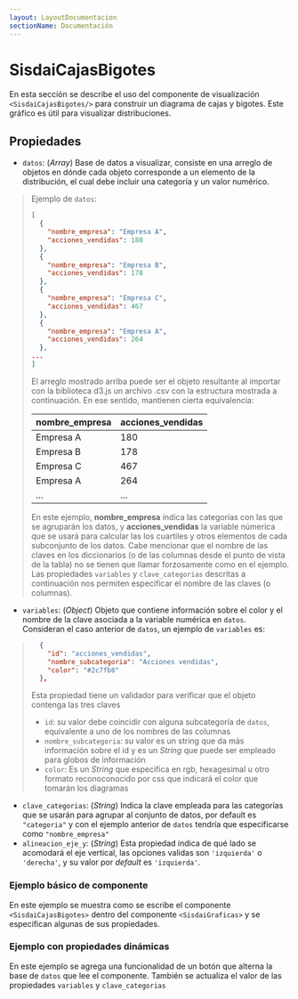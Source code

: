 ```yaml
---
layout: LayoutDocumentacion
sectionName: Documentación
---
```


# SisdaiCajasBigotes

En esta sección se describe el uso del componente de visualización `<SisdaiCajasBigotes/>` para construir un diagrama de cajas y bigotes. Este gráfico es útil para visualizar distribuciones.

## Propiedades

- `datos`: (_Array_) Base de datos a visualizar, consiste en una arreglo de objetos en dónde cada objeto corresponde a un elemento de la distribución, el cual debe incluir una categoría y un valor numérico.

> Ejemplo de `datos`:
>
> ```json
> [
>   {
>     "nombre_empresa": "Empresa A",
>     "acciones_vendidas": 180
>   },
>   {
>     "nombre_empresa": "Empresa B",
>     "acciones_vendidas": 178
>   },
>   {
>     "nombre_empresa": "Empresa C",
>     "acciones_vendidas": 467
>   },
>   {
>     "nombre_empresa": "Empresa A",
>     "acciones_vendidas": 264
>   },
> ...
> ]
> ```
>
> El arreglo mostrado arriba puede ser el objeto resultante al importar con la biblioteca d3.js un archivo .csv con la estructura mostrada a continuación. En ese sentido, mantienen cierta equivalencia:
>
> <table>
> <thead>
>  <tr>
>    <th>nombre_empresa</th>
>    <th>acciones_vendidas</th>
>  </tr>
>  </thead>
>  <tbody>
>  <tr>
>    <td>Empresa A</td>
>    <td>180</td>
>  </tr>
>  <tr>
>    <td>Empresa B</td>
>    <td>178</td>
>  </tr>
>  <tr>
>    <td>Empresa C</td>
>    <td>467</td>
>  </tr>
>  <tr>
>    <td>Empresa A</td>
>    <td>264</td>
>  </tr>
> <tr>
>    <td>...</td>
>    <td>...</td>
>  </tr>
>
>  </tbody>
> </table>
>
> En este ejemplo, **nombre_empresa** indica las categorías con las que se agruparán los datos, y **acciones_vendidas** la variable númerica que se usará para calcular las los cuartiles y otros elementos de cada subconjunto de los datos.
> Cabe mencionar que el nombre de las claves en los diccionarios (o de las columnas desde el punto de vista de la tabla) no se tienen que llamar forzosamente como en el ejemplo. Las propiedades `variables` y `clave_categorias` descritas a continuación nos permiten especificar el nombre de las claves (o columnas).

- `variables`: (_Object_) Objeto que contiene información sobre el color y el nombre de la clave asociada a la variable numérica en `datos`. Consideran el caso anterior de `datos`, un ejemplo de `variables` es:

> ```json
>   {
>     "id": "acciones_vendidas",
>     "nombre_subcategoria": "Acciones vendidas",
>     "color": "#2c7fb8"
>   },
> ```
>
> Esta propiedad tiene un validador para verificar que el objeto contenga las tres claves
>
> - `id`: su valor debe coincidir con alguna subcategoría de `datos`, equivalente a uno de los nombres de las columnas
> - `nombre_subcategoria`: su valor es un string que da más información sobre el id y es un _String_ que puede ser empleado para globos de información
> - `color`: Es un _String_ que especifica en rgb, hexagesimal u otro formato reconoconocido por css que indicará el color que tomarán los diagramas

- `clave_categorias`: (_String_) Indica la clave empleada para las categorías que se usarán para agrupar al conjunto de datos, por default es `"categoria"` y con el ejemplo anterior de `datos` tendría que especificarse como `"nombre_empresa"`
- `alineacion_eje_y`: (_String_) Esta propiedad indica de qué lado se acomodará el eje vertical, las opciones validas son `'izquierda'` o `'derecha'`, y su valor por _default_ es `'izquierda'`.

### Ejemplo básico de componente

En este ejemplo se muestra como se escribe el componente `<SisdaiCajasBigotes>` dentro del componente `<SisdaiGraficas>` y se especifican algunas de sus propiedades.
<utils-ejemplo-doc ruta="cajas-bigotes/basico.vue"/>

### Ejemplo con propiedades dinámicas

En este ejemplo se agrega una funcionalidad de un botón que alterna la base de `datos` que lee el componente. También se actualiza el valor de las propiedades `variables` y `clave_categorias`
<utils-ejemplo-doc ruta="cajas-bigotes/modificando-datos.vue"/>

